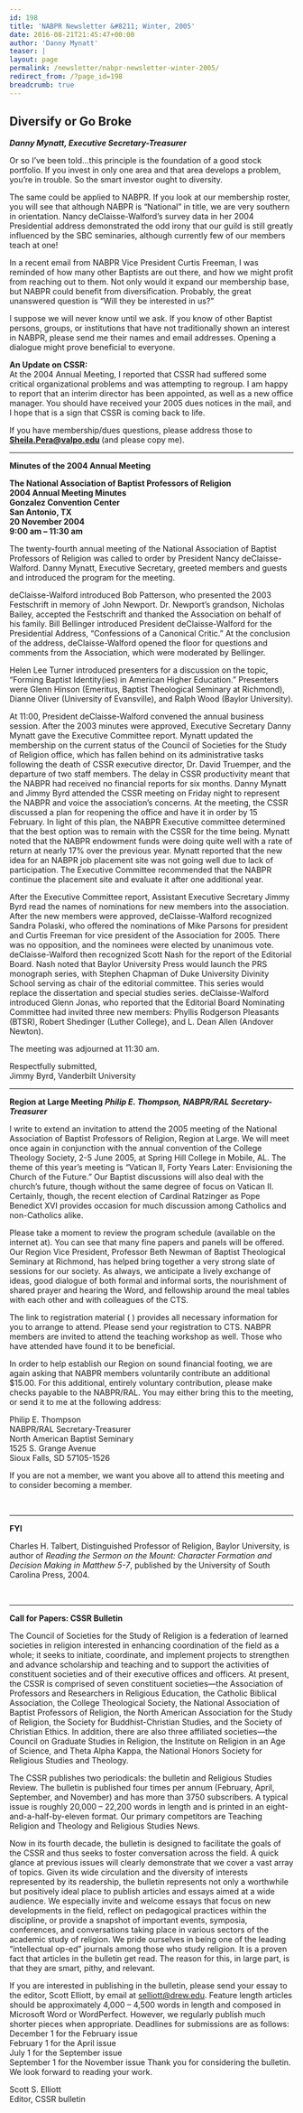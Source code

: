 ```yaml
---
id: 198
title: 'NABPR Newsletter &#8211; Winter, 2005'
date: 2016-08-21T21:45:47+00:00
author: 'Danny Mynatt'
teaser: |
layout: page
permalink: /newsletter/nabpr-newsletter-winter-2005/
redirect_from: /?page_id=198
breadcrumb: true
---
```

## Diversify or Go Broke

_**Danny Mynatt, Executive Secretary-Treasurer**_

Or so I&#8217;ve been told…this principle is the foundation of a good stock portfolio. If you invest in only one area and that area develops a problem, you&#8217;re in trouble. So the smart investor ought to diversity.

The same could be applied to NABPR. If you look at our membership roster, you will see that although NABPR is &#8220;National&#8221; in title, we are very southern in orientation. Nancy deClaisse-Walford&#8217;s survey data in her 2004 Presidential address demonstrated the odd irony that our guild is still greatly influenced by the SBC seminaries, although currently few of our members teach at one!

In a recent email from NABPR Vice President Curtis Freeman, I was reminded of how many other Baptists are out there, and how we might profit from reaching out to them. Not only would it expand our membership base, but NABPR could benefit from diversification. Probably, the great unanswered question is &#8220;Will they be interested in us?&#8221;

I suppose we will never know until we ask. If you know of other Baptist persons, groups, or institutions that have not traditionally shown an interest in NABPR, please send me their names and email addresses. Opening a dialogue might prove beneficial to everyone.

<strong>An Update on CSSR:<br /> </strong>At the 2004 Annual Meeting, I reported that CSSR had suffered some critical organizational problems and was attempting to regroup. I am happy to report that an interim director has been appointed, as well as a new office manager. You should have received your 2005 dues notices in the mail, and I hope that is a sign that CSSR is coming back to life.

If you have membership/dues questions, please address those to <strong>Sheila.Pera@valpo.edu </strong>(and please copy me).

***

**Minutes of the 2004 Annual Meeting**

**The National Association of Baptist Professors of Religion  
2004 Annual Meeting Minutes  
Gonzalez Convention Center  
San Antonio, TX  
20 November 2004  
9:00 am – 11:30 am**

The twenty-fourth annual meeting of the National Association of Baptist Professors of Religion was called to order by President Nancy deClaisse-Walford. Danny Mynatt, Executive Secretary, greeted members and guests and introduced the program for the meeting.

deClaisse-Walford introduced Bob Patterson, who presented the 2003 Festschrift in memory of John Newport. Dr. Newport’s grandson, Nicholas Bailey, accepted the Festschrift and thanked the Association on behalf of his family. Bill Bellinger introduced President deClaisse-Walford for the Presidential Address, “Confessions of a Canonical Critic.” At the conclusion of the address, deClaisse-Walford opened the floor for questions and comments from the Association, which were moderated by Bellinger.

Helen Lee Turner introduced presenters for a discussion on the topic, “Forming Baptist Identity(ies) in American Higher Education.” Presenters were Glenn Hinson (Emeritus, Baptist Theological Seminary at Richmond), Dianne Oliver (University of Evansville), and Ralph Wood (Baylor University).

At 11:00, President deClaisse-Walford convened the annual business session. After the 2003 minutes were approved, Executive Secretary Danny Mynatt gave the Executive Committee report. Mynatt updated the membership on the current status of the Council of Societies for the Study of Religion office, which has fallen behind on its administrative tasks following the death of CSSR executive director, Dr. David Truemper, and the departure of two staff members. The delay in CSSR productivity meant that the NABPR had received no financial reports for six months. Danny Mynatt and Jimmy Byrd attended the CSSR meeting on Friday night to represent the NABPR and voice the association’s concerns. At the meeting, the CSSR discussed a plan for reopening the office and have it in order by 15 February. In light of this plan, the NABPR Executive committee determined that the best option was to remain with the CSSR for the time being. Mynatt noted that the NABPR endowment funds were doing quite well with a rate of return at nearly 17% over the previous year. Mynatt reported that the new idea for an NABPR job placement site was not going well due to lack of participation. The Executive Committee recommended that the NABPR continue the placement site and evaluate it after one additional year.

After the Executive Committee report, Assistant Executive Secretary Jimmy Byrd read the names of nominations for new members into the association. After the new members were approved, deClaisse-Walford recognized Sandra Polaski, who offered the nominations of Mike Parsons for president and Curtis Freeman for vice president of the Association for 2005. There was no opposition, and the nominees were elected by unanimous vote. deClaisse-Walford then recognized Scott Nash for the report of the Editorial Board. Nash noted that Baylor University Press would launch the PRS monograph series, with Stephen Chapman of Duke University Divinity School serving as chair of the editorial committee. This series would replace the dissertation and special studies series. deClaisse-Walford introduced Glenn Jonas, who reported that the Editorial Board Nominating Committee had invited three new members: Phyllis Rodgerson Pleasants (BTSR), Robert Shedinger (Luther College), and L. Dean Allen (Andover Newton).

The meeting was adjourned at 11:30 am.


Respectfully submitted,  
Jimmy Byrd, Vanderbilt University

***

**Region at Large Meeting**
**_Philip E. Thompson, NABPR/RAL Secretary-Treasurer_**

I write to extend an invitation to attend the 2005 meeting of the National Association of Baptist Professors of Religion, Region at Large. We will meet once again in conjunction with the annual convention of the College Theology Society, 2-5 June 2005, at Spring Hill College in Mobile, AL. The theme of this year’s meeting is “Vatican II, Forty Years Later: Envisioning the Church of the Future.” Our Baptist discussions will also deal with the church’s future, though without the same degree of focus on Vatican II. Certainly, though, the recent election of Cardinal Ratzinger as Pope Benedict XVI provides occasion for much discussion among Catholics and non-Catholics alike.

Please take a moment to review the program schedule (available on the internet at). You can see that many fine papers and panels will be offered. Our Region Vice President, Professor Beth Newman of Baptist Theological Seminary at Richmond, has helped bring together a very strong slate of sessions for our society. As always, we anticipate a lively exchange of ideas, good dialogue of both formal and informal sorts, the nourishment of shared prayer and hearing the Word, and fellowship around the meal tables with each other and with colleagues of the CTS.

The link to registration material ( ) provides all necessary information for you to arrange to attend. Please send your registration to CTS. NABPR members are invited to attend the teaching workshop as well. Those who have attended have found it to be beneficial.

In order to help establish our Region on sound financial footing, we are again asking that NABPR members voluntarily contribute an additional $15.00. For this additional, entirely voluntary contribution, please make checks payable to the NABPR/RAL. You may either bring this to the meeting, or send it to me at the following address:

Philip E. Thompson  
NABPR/RAL Secretary-Treasurer  
North American Baptist Seminary  
1525 S. Grange Avenue  
Sioux Falls, SD 57105-1526

If you are not a member, we want you above all to attend this meeting and to consider becoming a member.

&nbsp;

***

**FYI**

Charles H. Talbert, Distinguished Professor of Religion, Baylor University, is author of <em>Reading the Sermon on the Mount: Character Formation and Decision Making in Matthew 5-7</em>, published by the University of South Carolina Press, 2004.

&nbsp;

***

**Call for Papers: CSSR Bulletin**

The Council of Societies for the Study of Religion is a federation of learned societies in religion interested in enhancing coordination of the field as a whole; it seeks to initiate, coordinate, and implement projects to strengthen and advance scholarship and teaching and to support the activities of constituent societies and of their executive offices and officers. At present, the CSSR is comprised of seven constituent societies—the Association of Professors and Researchers in Religious Education, the Catholic Biblical Association, the College Theological Society, the National Association of Baptist Professors of Religion, the North American Association for the Study of Religion, the Society for Buddhist-Christian Studies, and the Society of Christian Ethics. In addition, there are also three affiliated societies—the Council on Graduate Studies in Religion, the Institute on Religion in an Age of Science, and Theta Alpha Kappa, the National Honors Society for Religious Studies and Theology.

The CSSR publishes two periodicals: the bulletin and Religious Studies Review. The bulletin is published four times per annum (February, April, September, and November) and has more than 3750 subscribers. A typical issue is roughly 20,000 – 22,200 words in length and is printed in an eight-and-a-half-by-eleven format. Our primary competitors are Teaching Religion and Theology and Religious Studies News.

Now in its fourth decade, the bulletin is designed to facilitate the goals of the CSSR and thus seeks to foster conversation across the field. A quick glance at previous issues will clearly demonstrate that we cover a vast array of topics. Given its wide circulation and the diversity of interests represented by its readership, the bulletin represents not only a worthwhile but positively ideal place to publish articles and essays aimed at a wide audience. We especially invite and welcome essays that focus on new developments in the field, reflect on pedagogical practices within the discipline, or provide a snapshot of important events, symposia, conferences, and conversations taking place in various sectors of the academic study of religion. We pride ourselves in being one of the leading “intellectual op-ed” journals among those who study religion. It is a proven fact that articles in the bulletin get read. The reason for this, in large part, is that they are smart, pithy, and relevant.

If you are interested in publishing in the bulletin, please send your essay to the editor, Scott Elliott, by email at selliott@drew.edu. Feature length articles should be approximately 4,000 – 4,500 words in length and composed in Microsoft Word or WordPerfect. However, we regularly publish much shorter pieces when appropriate. Deadlines for submissions are as follows:
December 1 for the February issue  
February 1 for the April issue  
July 1 for the September issue  
September 1 for the November issue Thank you for considering the bulletin. We look forward to reading your work.

Scott S. Elliott  
Editor, CSSR bulletin
